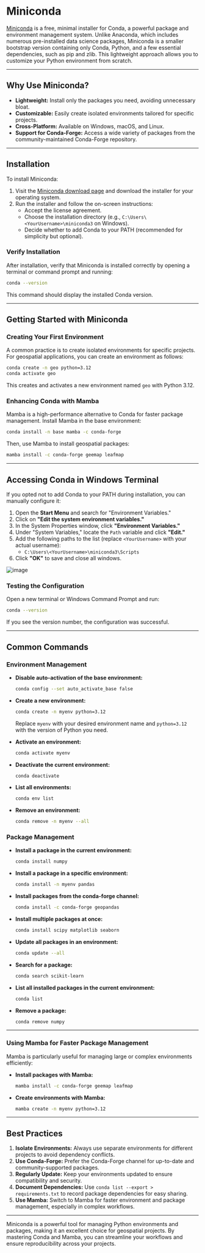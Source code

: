# Miniconda

[Miniconda](https://docs.anaconda.com/miniconda) is a free, minimal installer for Conda, a powerful package and environment management system. Unlike Anaconda, which includes numerous pre-installed data science packages, Miniconda is a smaller bootstrap version containing only Conda, Python, and a few essential dependencies, such as pip and zlib. This lightweight approach allows you to customize your Python environment from scratch.

---

## **Why Use Miniconda?**

- **Lightweight:** Install only the packages you need, avoiding unnecessary bloat.
- **Customizable:** Easily create isolated environments tailored for specific projects.
- **Cross-Platform:** Available on Windows, macOS, and Linux.
- **Support for Conda-Forge:** Access a wide variety of packages from the community-maintained Conda-Forge repository.

---

## **Installation**

To install Miniconda:

1. Visit the [Miniconda download page](https://docs.anaconda.com/miniconda) and download the installer for your operating system.
2. Run the installer and follow the on-screen instructions:
   - Accept the license agreement.
   - Choose the installation directory (e.g., `C:\Users\<YourUsername>\miniconda3` on Windows).
   - Decide whether to add Conda to your PATH (recommended for simplicity but optional).

### **Verify Installation**

After installation, verify that Miniconda is installed correctly by opening a terminal or command prompt and running:

```bash
conda --version
```

This command should display the installed Conda version.

---

## **Getting Started with Miniconda**

### **Creating Your First Environment**

A common practice is to create isolated environments for specific projects. For geospatial applications, you can create an environment as follows:

```bash
conda create -n geo python=3.12
conda activate geo
```

This creates and activates a new environment named `geo` with Python 3.12.

### **Enhancing Conda with Mamba**

Mamba is a high-performance alternative to Conda for faster package management. Install Mamba in the base environment:

```bash
conda install -n base mamba -c conda-forge
```

Then, use Mamba to install geospatial packages:

```bash
mamba install -c conda-forge geemap leafmap
```

---

## **Accessing Conda in Windows Terminal**

If you opted not to add Conda to your PATH during installation, you can manually configure it:

1. Open the **Start Menu** and search for "Environment Variables."
2. Click on **"Edit the system environment variables."**
3. In the System Properties window, click **"Environment Variables."**
4. Under "System Variables," locate the `Path` variable and click **"Edit."**
5. Add the following paths to the list (replace `<YourUsername>` with your actual username):
   - `C:\Users\<YourUsername>\miniconda3\Scripts`
6. Click **"OK"** to save and close all windows.

![image](https://github.com/user-attachments/assets/427ea290-8ea8-42a5-b070-854696f71fc5)

### **Testing the Configuration**

Open a new terminal or Windows Command Prompt and run:

```bash
conda --version
```

If you see the version number, the configuration was successful.

---

## **Common Commands**

### **Environment Management**

- **Disable auto-activation of the base environment:**

  ```bash
  conda config --set auto_activate_base false
  ```

- **Create a new environment:**

  ```bash
  conda create -n myenv python=3.12
  ```

  Replace `myenv` with your desired environment name and `python=3.12` with the version of Python you need.

- **Activate an environment:**

  ```bash
  conda activate myenv
  ```

- **Deactivate the current environment:**

  ```bash
  conda deactivate
  ```

- **List all environments:**

  ```bash
  conda env list
  ```

- **Remove an environment:**
  ```bash
  conda remove -n myenv --all
  ```

### **Package Management**

- **Install a package in the current environment:**

  ```bash
  conda install numpy
  ```

- **Install a package in a specific environment:**

  ```bash
  conda install -n myenv pandas
  ```

- **Install packages from the conda-forge channel:**

  ```bash
  conda install -c conda-forge geopandas
  ```

- **Install multiple packages at once:**

  ```bash
  conda install scipy matplotlib seaborn
  ```

- **Update all packages in an environment:**

  ```bash
  conda update --all
  ```

- **Search for a package:**

  ```bash
  conda search scikit-learn
  ```

- **List all installed packages in the current environment:**

  ```bash
  conda list
  ```

- **Remove a package:**
  ```bash
  conda remove numpy
  ```

---

### **Using Mamba for Faster Package Management**

Mamba is particularly useful for managing large or complex environments efficiently:

- **Install packages with Mamba:**

  ```bash
  mamba install -c conda-forge geemap leafmap
  ```

- **Create environments with Mamba:**
  ```bash
  mamba create -n myenv python=3.12
  ```

---

## **Best Practices**

1. **Isolate Environments:** Always use separate environments for different projects to avoid dependency conflicts.
2. **Use Conda-Forge:** Prefer the Conda-Forge channel for up-to-date and community-supported packages.
3. **Regularly Update:** Keep your environments updated to ensure compatibility and security.
4. **Document Dependencies:** Use `conda list --export > requirements.txt` to record package dependencies for easy sharing.
5. **Use Mamba:** Switch to Mamba for faster environment and package management, especially in complex workflows.

---

Miniconda is a powerful tool for managing Python environments and packages, making it an excellent choice for geospatial projects. By mastering Conda and Mamba, you can streamline your workflows and ensure reproducibility across your projects.
